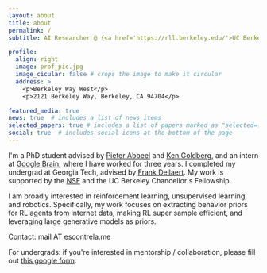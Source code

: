 ```yaml
---
layout: about
title: about
permalink: /
subtitle: AI Researcher @ {<a href='https://rll.berkeley.edu/'>UC Berkeley Robot Learning Lab 🤖</a>, <a href='https://research.google/teams/brain/'>Google Brain 🧠</a>, <a href='https://bair.berkeley.edu/'>BAIR 🐻</a>}.<br>PhD Student advised by <a href='https://people.eecs.berkeley.edu/~pabbeel/'>Pieter Abbeel</a> and <a href='https://goldberg.berkeley.edu/'>Ken Goldberg</a>

profile:
  align: right
  image: prof_pic.jpg
  image_cicular: false # crops the image to make it circular
  address: >
    <p>Berkeley Way West</p>
    <p>2121 Berkeley Way, Berkeley, CA 94704</p>

featured_media: true
news: true  # includes a list of news items
selected_papers: true # includes a list of papers marked as "selected={true}"
social: true  # includes social icons at the bottom of the page
---
```



I'm a PhD student advised by [Pieter Abbeel](https://people.eecs.berkeley.edu/~pabbeel/) and [Ken Goldberg](https://goldberg.berkeley.edu/), and an intern at [Google Brain](https://research.google/teams/brain/), where I have worked for three years. I completed my undergrad at Georgia Tech, advised by [Frank Dellaert](https://dellaert.github.io/). My work is supported by the [NSF](https://www.nsfgrfp.org/) and the UC Berkeley Chancellor's Fellowship.

I am broadly interested in reinforcement learning, unsupervised learning, and robotics. Specifically, my work focuses on extracting behavior priors for RL agents from internet data, making RL super sample efficient, and leveraging large generative models as priors.

Contact: <span class="font-weight-bold">mail AT escontrela.me</span>

<span class="font-weight-bold">For undergrads:</span> if you're interested in mentorship / collaboration, please fill out <a href='https://forms.gle/XkMJHQWG7D9GNXtc9'>this google form</a>.
